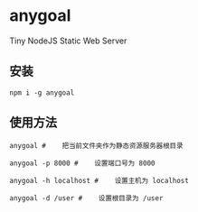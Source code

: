 # anygoal
Tiny NodeJS Static Web Server

## 安装

```
npm i -g anygoal
```


## 使用方法

```
anygoal #    把当前文件夹作为静态资源服务器根目录

anygoal -p 8000 #    设置端口号为 8000

anygoal -h localhost #    设置主机为 localhost

anygoal -d /user #    设置根目录为 /user
```
